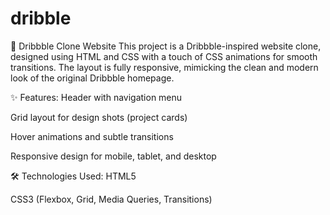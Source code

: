 # dribble

🎨 Dribbble Clone Website
This project is a Dribbble-inspired website clone, designed using HTML and CSS with a touch of CSS animations for smooth transitions.
The layout is fully responsive, mimicking the clean and modern look of the original Dribbble homepage.

✨ Features:
Header with navigation menu

Grid layout for design shots (project cards)

Hover animations and subtle transitions

Responsive design for mobile, tablet, and desktop

🛠️ Technologies Used:
HTML5

CSS3 (Flexbox, Grid, Media Queries, Transitions)

